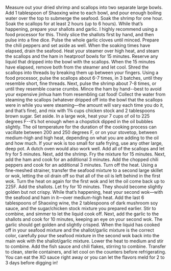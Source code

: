 Measure out your dried shrimp and scallops into two separate large bowls. Add 1 tablespoon of Shaoxing wine to each bowl, and pour enough boiling water over the top to submerge the seafood. Soak the shrimp for one hour. Soak the scallops for at least 2 hours (up to 6 hours).
While that’s happening, prepare your shallots and garlic. I highly recommend using a food processor for this. Thinly slice the shallots first by hand, and then pulse into a fine dice. Pulse the whole garlic cloves until minced. Prepare the chili peppers and set aside as well.
When the soaking times have elapsed, drain the seafood. Heat your steamer over high heat, and steam the scallops and the ham in heatproof bowls for 15 minutes. Reserve any liquid that dripped into the bowl with the scallops.
When the 15 minutes have elapsed, remove both from the steamer and let cool. Shred the scallops into threads by breaking them up between your fingers. Using a food processor, pulse the scallops about 6-7 times, in 3 batches, until they resemble short, fine threads. Next, pulse the shrimp about 7-8 times, or until they resemble coarse crumbs. Mince the ham by hand--best to avoid your expensive jinhua ham from resembling cat food!
Collect the water from steaming the scallops (whatever dripped off into the bowl that the scallops were in while you were steaming––the amount will vary each time you do it, and that’s fine), and mix with 1¾ cups chicken stock and 2 tablespoons brown sugar. Set aside.
In a large wok, heat your 7 cups of oil to 225 degrees F--it’s hot enough when a chopstick dipped in the oil bubbles slightly. The oil temperature for the duration of the cooking process can vacillate between 200 and 250 degrees F, or on your stovetop, between medium-high and high heat, depending on what you are adding to the oil and how much. If your wok is too small for safe frying, use any other large, deep pot. A dutch oven would also work well.
Add all of the scallops and let fry for 5 minutes. Next, add the shrimp. Fry the mixture for 15 minutes. Next, add the ham and cook for an additional 3 minutes. Add the chopped chili peppers and cook for an additional 3 minutes.
Turn off the heat. Using a fine-meshed strainer, transfer the seafood mixture to a second large skillet or wok, letting the oil drain off so that all of the oil is left behind in the first wok.
Turn the heat on again for the first wok and let the oil come back up to 225F. Add the shallots. Let fry for 10 minutes. They should become slightly golden but not crispy.
While that’s happening, heat your second wok—with the seafood and ham in it—over medium-high heat. Add the last 6 tablespoons of Shaoxing wine, the 2 tablespoons of dark mushroom soy sauce, and the sugar/chicken stock mixture you prepared earlier. Stir to combine, and simmer to let the liquid cook off.
Next, add the garlic to the shallots and cook for 10 minutes, keeping an eye on your second wok. The garlic should get golden and slightly crisped.
When the liquid has cooked off in your seafood mixture and the shallot/garlic mixture is the correct color, carefully pour the seafood mixture in the second wok back into the main wok with the shallot/garlic mixture. Lower the heat to medium and stir to combine. Add the fish sauce and chili flakes, stirring to combine.
Transfer to clean, sterile containers, and let cool on the counters before refrigerating. You can eat the XO sauce right away or you can let the flavors meld for 2 to 3 days before digging in!
